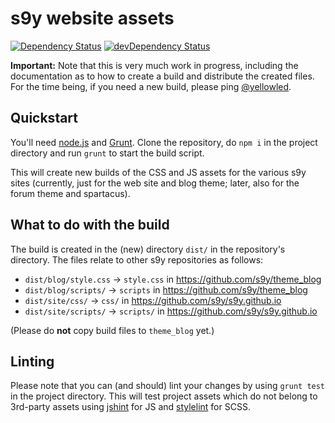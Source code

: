# s9y website assets

[![Dependency Status](https://david-dm.org/s9y/website_assets.svg)](https://david-dm.org/s9y/website_assets)
[![devDependency Status](https://david-dm.org/s9y/website_assets/dev-status.svg)](https://david-dm.org/s9y/website_assets#info=devDependencies)

**Important:** Note that this is very much work in progress, including the documentation as to how to create a build and distribute the created files. For the time being, if you need a new build, please ping [@yellowled](https://github.com/yellowled).

## Quickstart

You'll need [node.js](http://nodejs.org) and [Grunt](http://gruntjs.com). Clone the repository, do `npm i` in the project directory and run `grunt` to start the build script.

This will create new builds of the CSS and JS assets for the various s9y sites (currently, just for the web site and blog theme; later, also for the forum theme and spartacus).

## What to do with the build

The build is created in the (new) directory `dist/` in the repository's directory. The files relate to other s9y repositories as follows:

* `dist/blog/style.css` → `style.css` in https://github.com/s9y/theme_blog
* `dist/blog/scripts/` → `scripts` in https://github.com/s9y/theme_blog
* `dist/site/css/` → `css/` in https://github.com/s9y/s9y.github.io
* `dist/site/scripts/` → `scripts/` in https://github.com/s9y/s9y.github.io

(Please do **not** copy build files to `theme_blog` yet.)

## Linting

Please note that you can (and should) lint your changes by using `grunt test` in the project directory. This will test project assets which do not belong to 3rd-party assets using [jshint](http://jshint.com) for JS and [stylelint](http://stylelint.io) for SCSS.

